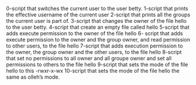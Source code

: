 0-script that switches the current user to the user betty.
1-script that prints the effective username of the current user
2-script that prints all the groups the current user is part of.
3-script that changes the owner of the file hello to the user betty.
4-script that create an empty file called hello
5-script that adds execute permission to the owner of the file hello
6- script that adds execute permission to the owner and the group owner, and read permission to other users, to the file hello
7-script that adds execution permission to the owner, the group owner and the other users, to the file hello
8-script that set no permissions to all owner and all groupe owner and set all permissions to others to the file hello
9-script that sets the mode of the file hello to this -rwxr-x-wx
10-script that sets the mode of the file hello the same as olleh’s mode.
